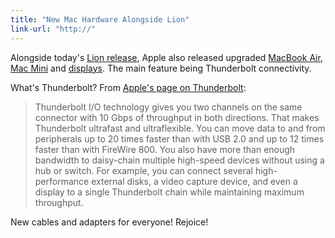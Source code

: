 ```yaml
---
title: "New Mac Hardware Alongside Lion"
link-url: "http://"
---
```

<p>Alongside today's <a href="https://chrisenns.com/2011/07/20/mac-os-x-lion-available-in-the-mac-app-store/">Lion release</a>, Apple also released upgraded <a href="http://www.apple.com/ca/macbookair/">MacBook Air</a>, <a href="http://www.apple.com/ca/macmini/">Mac Mini</a> and <a href="http://www.apple.com/ca/displays/">displays</a>. The main feature being Thunderbolt connectivity.</p>
<p>What's Thunderbolt? From <a href="http://www.apple.com/ca/thunderbolt/">Apple's page on Thunderbolt</a>:</p>
<blockquote><p>Thunderbolt I/O technology gives you two channels on the same connector with 10 Gbps of throughput in both directions. That makes Thunderbolt ultrafast and ultraflexible. You can move data to and from peripherals up to 20 times faster than with USB 2.0 and up to 12 times faster than with FireWire 800. You also have more than enough bandwidth to daisy-chain multiple high-speed devices without using a hub or switch. For example, you can connect several high-performance external disks, a video capture device, and even a display to a single Thunderbolt chain while maintaining maximum throughput.</p></blockquote>
<p>New cables and adapters for everyone! Rejoice!</p>
